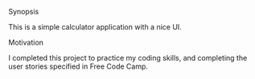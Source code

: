 Synopsis

This is a simple calculator application with a nice UI.

Motivation

I completed this project to practice my coding skills, and completing the user stories specified in Free Code Camp.
